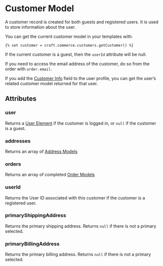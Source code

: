 # Customer Model

A customer record is created for both guests and registered users. It is used to store information about the user.

You can get the current customer model in your templates with:

```
{% set customer = craft.commerce.customers.getCustomer() %}
```

If the current customer is a guest, then the `userId` attribute will be null.

If you need to access the email address of the customer, do so from the order with `order.email`.

If you add the [Customer Info](customer-info-fields.md) field to the user profile, you can get the user’s related customer model returned for that user.

## Attributes

### user

Returns a [User Element](https://docs.craftcms.com/api/v3/craft-elements-user.html) if the customer is logged in, or `null` if the customer is a guest.

### addresses

Returns an array of [Address Models](address-model.md)

### orders

Returns an array of completed [Order Models](order-model.md)

### userId
Returns the User ID associated with this customer if the customer is a registered user.

### primaryShippingAddress
Returns the primary shipping address. Returns `null` if there is not a primary selected.

### primaryBillingAddress
Returns the primary billing address. Returns `null` if there is not a primary selected.
